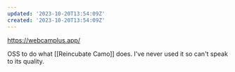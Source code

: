 ```yaml
---
updated: '2023-10-20T13:54:09Z'
created: '2023-10-20T13:54:09Z'
---
```

https://webcamplus.app/

OSS to do what [[Reincubate Camo]] does. I've never used it so can't speak to its quality.